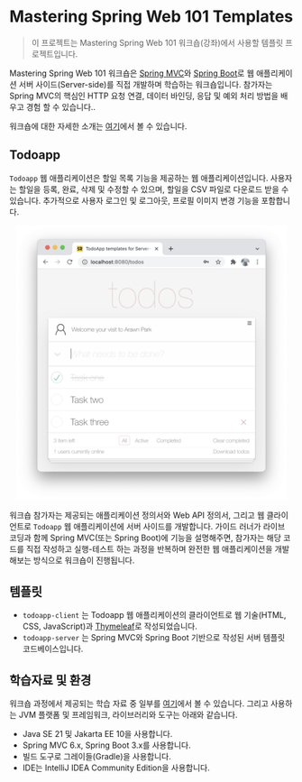# Mastering Spring Web 101 Templates

> 이 프로젝트는 Mastering Spring Web 101 워크숍(강좌)에서 사용할 템플릿 프로젝트입니다.

Mastering Spring Web 101 워크숍은 [Spring MVC](https://docs.spring.io/spring-framework/docs/current/reference/html/web.html)와 [Spring Boot](https://spring.io/projects/spring-boot)로 웹 애플리케이션 서버 사이드(Server-side)를 직접 개발하며 학습하는 워크숍입니다. 참가자는 Spring MVC의 핵심인 HTTP 요청 연결, 데이터 바인딩, 응답 및 예외 처리 방법을 배우고 경험 할 수 있습니다..

워크숍에 대한 자세한 소개는 [여기](https://springrunner.dev/training/mastering-spring-web-101-workshop/)에서 볼 수 있습니다.

## Todoapp

`Todoapp` 웹 애플리케이션은 할일 목록 기능을 제공하는 웹 애플리케이션입니다. 사용자는 할일을 등록, 완료, 삭제 및 수정할 수 있으며, 할일을 CSV 파일로 다운로드 받을 수 있습니다. 추가적으로 사용자 로그인 및 로그아웃, 프로필 이미지 변경 기능을 포함합니다.

<p align="center">
  <img width="480px" src=".README/todoapp.png">
</p>

워크숍 참가자는 제공되는 애플리케이션 정의서와 Web API 정의서, 그리고 웹 클라이언트로 `Todoapp` 웹 애플리케이션에 서버 사이드를 개발합니다. 가이드 러너가 라이브 코딩과 함께 Spring MVC(또는 Spring Boot)에 기능을 설명해주면, 참가자는 해당 코드를 직접 작성하고 실행-테스트 하는 과정을 반복하며 완전한 웹 애플리케이션을 개발해보는 방식으로 워크숍이 진행됩니다.

## 템플릿

* `todoapp-client` 는 Todoapp 웹 애플리케이션의 클라이언트로 웹 기술(HTML, CSS, JavaScript)과 [Thymeleaf](https://www.thymeleaf.org/)로 작성되었습니다.
* `todoapp-server` 는 Spring MVC와 Spring Boot 기반으로 작성된 서버 템플릿 코드베이스입니다.

## 학습자료 및 환경

워크숍 과정에서 제공되는 학습 자료 중 일부를 [여기](https://github.com/springrunner/learn-spring-programming)에서 볼 수 있습니다. 그리고 사용하는 JVM 플랫폼 및 프레임워크, 라이브러리와 도구는 아래와 같습니다.

- Java SE 21 및 Jakarta EE 10을 사용합니다.
- Spring MVC 6.x, Spring Boot 3.x를 사용합니다.
- 빌드 도구로 그레이들(Gradle)을 사용합니다.
- IDE는 IntelliJ IDEA Community Edition을 사용합니다.
